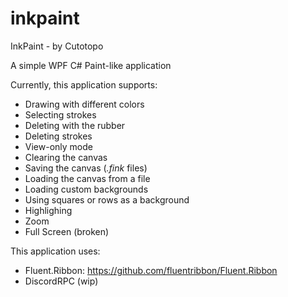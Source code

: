 # inkpaint
InkPaint - by Cutotopo

A simple WPF C# Paint-like application

Currently, this application supports:
 - Drawing with different colors
 - Selecting strokes
 - Deleting with the rubber
 - Deleting strokes
 - View-only mode
 - Clearing the canvas
 - Saving the canvas (*.fink* files)
 - Loading the canvas from a file
 - Loading custom backgrounds
 - Using squares or rows as a background
 - Highlighing
 - Zoom
 - Full Screen (broken)
 
 This application uses:
 - Fluent.Ribbon: https://github.com/fluentribbon/Fluent.Ribbon
 - DiscordRPC (wip)
